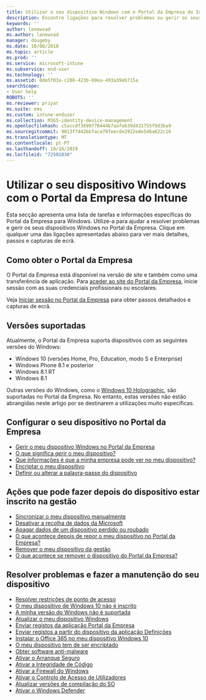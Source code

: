 ```yaml
---
title: Utilizar o seu dispositivo Windows com o Portal da Empresa do Intune | Microsoft Docs
description: Encontre ligações para resolver problemas ou gerir os seus dispositivos Windows a partir do Portal da Empresa
keywords: ''
author: lenewsad
ms.author: lanewsad
manager: dougeby
ms.date: 10/08/2018
ms.topic: article
ms.prod: ''
ms.service: microsoft-intune
ms.subservice: end-user
ms.technology: ''
ms.assetid: 0de5f03a-c288-423b-b9ea-493a39eb715a
searchScope:
- User help
ROBOTS: ''
ms.reviewer: priyar
ms.suite: ems
ms.custom: intune-enduser
ms.collection: M365-identity-device-management
ms.openlocfilehash: c5accdf3699770444b7aafeb39d431755f9d3ba9
ms.sourcegitcommit: 9013f7442bbface78feecde2922e8e546a622c16
ms.translationtype: MT
ms.contentlocale: pt-PT
ms.lasthandoff: 10/16/2019
ms.locfileid: "72501830"
---
```

# <a name="using-your-windows-device-with-intune-company-portal"></a>Utilizar o seu dispositivo Windows com o Portal da Empresa do Intune

Esta secção apresenta uma lista de tarefas e informações específicas do Portal da Empresa para Windows. Utilize-a para ajudar a resolver problemas e gerir os seus dispositivos Windows no Portal da Empresa. Clique em qualquer uma das ligações apresentadas abaixo para ver mais detalhes, passos e capturas de ecrã.  

## <a name="how-to-get-company-portal"></a>Como obter o Portal da Empresa
O Portal da Empresa está disponível na versão de site e também como uma transferência de aplicação. Para [aceder ao site do Portal da Empresa](https://go.microsoft.com/fwlink/?linkid=2010980), inicie sessão com as suas credenciais profissionais ou escolares.  

Veja [Iniciar sessão no Portal da Empresa](https://docs.microsoft.com/intune-user-help/sign-in-to-the-company-portal) para obter passos detalhados e capturas de ecrã.

## <a name="supported-versions"></a>Versões suportadas

Atualmente, o Portal da Empresa suporta dispositivos com as seguintes versões do Windows:

* Windows 10 (versões Home, Pro, Education, modo S e Enterprise)
* Windows Phone 8.1 e posterior
* Windows 8.1 RT
* Windows 8.1

Outras versões do Windows, como o [Windows 10 Holographic](https://www.microsoft.com/hololens), são suportadas no Portal da Empresa. No entanto, estas versões não estão abrangidas neste artigo por se destinarem a utilizações muito específicas.

## <a name="set-up-your-device-in-the-company-portal"></a>Configurar o seu dispositivo no Portal da Empresa
- [Gerir o meu dispositivo Windows no Portal da Empresa](windows-enrollment-company-portal.md)  
- [O que significa *gerir* o meu dispositivo?](what-happens-if-you-install-the-company-portal-app-and-enroll-your-device-in-intune-windows.md)
- [Que informações é que a minha empresa pode ver no meu dispositivo?](what-info-can-your-company-see-when-you-enroll-your-device-in-intune.md)
- [Encriptar o meu dispositivo](encrypt-your-device-windows.md)
- [Definir ou alterar a palavra-passe do dispositivo](set-or-change-your-password-windows.md)

## <a name="things-you-can-do-after-your-device-is-enrolled-in-management"></a>Ações que pode fazer depois do dispositivo estar inscrito na gestão
- [Sincronizar o meu dispositivo manualmente](sync-your-device-manually-windows.md)
- [Desativar a recolha de dados da Microsoft](turn-off-microsoft-usage-data-collection-windows.md)
- [Apagar dados de um dispositivo perdido ou roubado](reset-erase-your-device-cpwebsite.md)
- [O que acontece depois de repor o meu dispositivo no Portal da Empresa?](what-happens-if-you-reset-your-device-using-the-company-portal-windows.md)
- [Remover o meu dispositivo da gestão](unenroll-your-device-from-intune-windows.md)
- [O que acontece se remover o dispositivo do Portal da Empresa?](what-happens-if-you-unenroll-your-device-from-intune-windows.md)

## <a name="troubleshoot-and-maintain-your-device"></a>Resolver problemas e fazer a manutenção do seu dispositivo
* [Resolver restrições de ponto de acesso](resolve-access-point-restrictions.md)
* [O meu dispositivo de Windows 10 não é inscrito](troubleshoot-your-windows-10-device-windows.md)
* [A minha versão do Windows não é suportada](your-windows-version-isnt-yet-supported.md)
* [Atualizar o meu dispositivo Windows](you-need-to-update-your-windows-device.md)
* [Enviar registos da aplicação Portal da Empresa](send-logs-to-your-it-admin-cp-windows.md)
* [Enviar registos a partir do dispositivo da aplicação Definições](send-logs-to-your-it-admin-settings-windows.md)
* [Instalar o Office 365 no meu dispositivo Windows 10](install-office-windows.md)
* [O meu dispositivo tem de ser encriptado](you-need-to-enable-windows-encryption.md)
* [Obter software anti-malware](your-device-needs-antimalware-software.md)
* [Ativar o Arranque Seguro](you-need-to-enable-secure-boot-windows.md)
* [Ativar a Integridade de Código](you-need-to-enable-code-integrity.md)
* [Ativar a Firewall do Windows](you-need-to-enable-defender-firewall-windows.md)
* [Ativar o Controlo de Acesso de Utilizadores](you-need-to-enable-uac-windows.md)
* [Atualizar versões de compilação do SO](you-need-to-update-os-build-version-windows.md)
* [Ativar o Windows Defender](turn-on-defender-windows.md)

